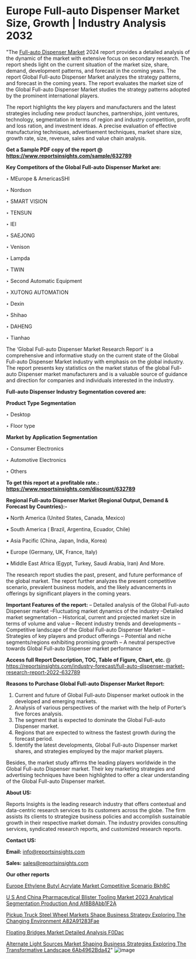 # Europe Full-auto Dispenser Market Size, Growth | Industry Analysis 2032

"The <a href=https://www.reportsinsights.com/sample/632789>Full-auto Dispenser Market</a> 2024 report provides a detailed analysis of the dynamic of the market with extensive focus on secondary research. The report sheds light on the current situation of the market size, share, demand, development patterns, and forecast in the coming years. The report Global Full-auto Dispenser Market analyzes the strategy patterns, and forecast in the coming years. The report evaluates the market size of the Global Full-auto Dispenser Market studies the strategy patterns adopted by the prominent international players.

The report highlights the key players and manufacturers and the latest strategies including new product launches, partnerships, joint ventures, technology, segmentation in terms of region and industry competition, profit and loss ration, and investment ideas. A precise evaluation of effective manufacturing techniques, advertisement techniques, market share size, growth rate, size, revenue, sales and value chain analysis.

<strong>Get a Sample PDF copy of the report @ <a href=https://www.reportsinsights.com/sample/632789 style=color:#0000ff;>https://www.reportsinsights.com/sample/632789</a></strong>

<strong>Key Competitors of the Global Full-auto Dispenser Market are:</strong>

‣ MEurope & AmericasSHI

‣ Nordson

‣ SMART VISION

‣ TENSUN

‣ IEI

‣ SAEJONG

‣ Venison

‣ Lampda

‣ TWIN

‣ Second Automatic Equipment

‣ XUTONG AUTOMATION

‣ Dexin

‣ Shihao

‣ DAHENG

‣ Tianhao

The ‘Global Full-auto Dispenser Market Research Report’ is a comprehensive and informative study on the current state of the Global Full-auto Dispenser Market industry with emphasis on the global industry. The report presents key statistics on the market status of the global Full-auto Dispenser market manufacturers and is a valuable source of guidance and direction for companies and individuals interested in the industry.

<strong>Full-auto Dispenser Industry Segmentation covered are:</strong>

<strong>Product Type Segmentation</strong>

‣    Desktop

‣ Floor type

<strong>Market by Application Segmentation</strong>

‣   Consumer Electronics

‣ Automotive Electronics

‣ Others

<strong>To get this report at a profitable rate.: <a href=https://www.reportsinsights.com/discount/632789 style=color:#0000ff;>https://www.reportsinsights.com/discount/632789</a></strong>

<strong>Regional Full-auto Dispenser Market (Regional Output, Demand &amp; Forecast by Countries):-</strong>

• North America (United States, Canada, Mexico)

• South America ( Brazil, Argentina, Ecuador, Chile)

• Asia Pacific (China, Japan, India, Korea)

• Europe (Germany, UK, France, Italy)

• Middle East Africa (Egypt, Turkey, Saudi Arabia, Iran) And More.

The research report studies the past, present, and future performance of the global market. The report further analyzes the present competitive scenario, prevalent business models, and the likely advancements in offerings by significant players in the coming years.

<strong>Important Features of the report:</strong>
– Detailed analysis of the Global Full-auto Dispenser market
–Fluctuating market dynamics of the industry
–Detailed market segmentation
– Historical, current and projected market size in terms of volume and value
– Recent industry trends and developments
– Competitive landscape of the Global Full-auto Dispenser Market
– Strategies of key players and product offerings
– Potential and niche segments/regions exhibiting promising growth
– A neutral perspective towards Global Full-auto Dispenser market performance

<strong>Access full Report Description, TOC, Table of Figure, Chart, etc. </strong>@   <a href=https://reportsinsights.com/industry-forecast/full-auto-dispenser-market-research-report-2022-632789 style=color:#0000ff;>https://reportsinsights.com/industry-forecast/full-auto-dispenser-market-research-report-2022-632789</a>

<strong>Reasons to Purchase Global Full-auto Dispenser Market Report:</strong>
1. Current and future of Global Full-auto Dispenser market outlook in the developed and emerging markets.
2. Analysis of various perspectives of the market with the help of Porter’s five forces analysis.
3. The segment that is expected to dominate the Global Full-auto Dispenser market.
4. Regions that are expected to witness the fastest growth during the forecast period.
5. Identify the latest developments, Global Full-auto Dispenser market shares, and strategies employed by the major market players.

Besides, the market study affirms the leading players worldwide in the Global Full-auto Dispenser market. Their key marketing strategies and advertising techniques have been highlighted to offer a clear understanding of the Global Full-auto Dispenser market.

<strong><strong>About US</strong>:</strong>

Reports Insights is the leading research industry that offers contextual and data-centric research services to its customers across the globe. The firm assists its clients to strategize business policies and accomplish sustainable growth in their respective market domain. The industry provides consulting services, syndicated research reports, and customized research reports.

<strong>Contact US:</strong>

<p class=><b>Email:</b> <a href=mailto:info@reportsinsights.com>info@reportsinsights.com</a></p>
<p class=><b>Sales:</b> <a href=mailto:sales@reportsinsights.com>sales@reportsinsights.com</a></p>

<strong>Our other reports</strong>

<a href=https://www.linkedin.com/pulse/europe-ethylene-butyl-acrylate-market-competitive-scenario-bkh8c/>Europe Ethylene Butyl Acrylate Market Competitive Scenario Bkh8C</a>

<a href=https://medium.com/@aanarkumar6/u-s-and-china-pharmaceutical-blister-tooling-market-2023-analytical-segmentation-production-and-af8b8abb1f2a>U S And China Pharmaceutical Blister Tooling Market 2023 Analytical Segmentation Production And Af8B8Abb1F2A</a>

<a href=https://medium.com/@anuragakarte041/pickup-truck-steel-wheel-markets-shape-business-strategy-exploring-the-changing-environment-a82a91283fae>Pickup Truck Steel Wheel Markets Shape Business Strategy Exploring The Changing Environment A82A91283Fae</a>

<a href=https://www.linkedin.com/pulse/floating-bridges-market-detailed-analysis-f0dac/>Floating Bridges Market Detailed Analysis F0Dac</a>

<a href=https://medium.com/@gd336335/alternate-light-sources-market-shaping-business-strategies-exploring-the-transformative-landscape-6ab4962bda42>Alternate Light Sources Market Shaping Business Strategies Exploring The Transformative Landscape 6Ab4962Bda42</a>"
![image](https://github.com/Jaayaachit/RItrends/assets/158452289/f51cf257-dcf9-42bb-ad9f-b2426c6af0cc)
